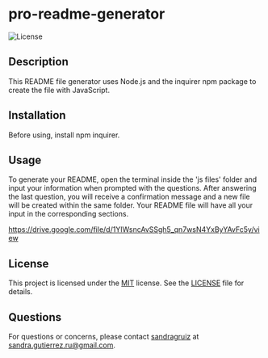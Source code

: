 # pro-readme-generator

![License](https://img.shields.io/badge/license-MIT-green.svg)

## Description

This README file generator uses Node.js and the inquirer npm package to create the file with JavaScript.  

## Installation

Before using, install npm inquirer.

## Usage

To generate your README, open the terminal inside the 'js files' folder and input your information when prompted with the questions. After answering the last question, you will receive a confirmation message and a new file will be created within the same folder. Your README file will have all your input in the corresponding sections.

https://drive.google.com/file/d/1YIWsncAvSSgh5_qn7wsN4YxByYAvFc5y/view

## License

This project is licensed under the [MIT](https://opensource.org/licenses/MIT) license. See the [LICENSE](./LICENSE) file for details.

## Questions 

For questions or concerns, please contact [sandragruiz](https://github.com/sandragruiz) at sandra.gutierrez.ru@gmail.com.